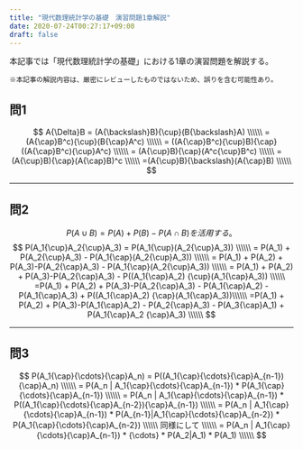 ```yaml
---
title: "現代数理統計学の基礎　演習問題1章解説"
date: 2020-07-24T00:27:17+09:00
draft: false
---
```

本記事では「現代数理統計学の基礎」における1章の演習問題を解説する。  
```
※本記事の解説内容は、厳密にレビューしたものではないため、誤りを含む可能性あり。
```

## 問1
$$
A{\Delta}B = (A{\backslash}B){\cup}(B{\backslash}A)  \\\\\\
           = (A{\cap}B^c){\cup}(B{\cap}A^c) \\\\\\
           = ((A{\cap}B^c){\cup}B){\cap}((A{\cap}B^c){\cup}A^c) \\\\\\
           = (A{\cup}B){\cap}(A^c{\cup}B^c) \\\\\\
           = (A{\cup}B){\cap}(A{\cap}B)^c \\\\\\
           =(A{\cup}B){\backslash}(A{\cap}B) \\\\\\
$$
***

## 問2
$$
P(A{\cup}B) = P(A)+ P(B)-P(A{\cap}B)を活用する。
$$
$$
P(A_1{\cup}A_2{\cup}A_3) = P(A_1{\cup}(A_2{\cup}A_3)) \\\\\\
        = P(A_1) + P(A_2{\cup}A_3) - P(A_1{\cap}(A_2{\cup}A_3)) \\\\\\
        = P(A_1) + P(A_2) + P(A_3)-P(A_2{\cap}A_3) - P(A_1{\cap}(A_2{\cup}A_3)) \\\\\\
        = P(A_1) + P(A_2) + P(A_3)-P(A_2{\cap}A_3) - P((A_1{\cap}A_2) {\cup}(A_1{\cap}A_3)) \\\\\\
        =P(A_1) + P(A_2) + P(A_3)-P(A_2{\cap}A_3) - P(A_1{\cap}A_2) - P(A_1{\cap}A_3) +  P((A_1{\cap}A_2) {\cap}(A_1{\cap}A_3))\\\\\\
        =P(A_1) + P(A_2) + P(A_3)-P(A_1{\cap}A_2) - P(A_2{\cap}A_3) - P(A_3{\cap}A_1) +  P(A_1{\cap}A_2 {\cap}A_3) \\\\\\
$$
***

## 問3
$$
P(A_1{\cap}{\cdots}{\cap}A_n) = P((A_1{\cap}{\cdots}{\cap}A_{n-1}){\cap}A_n) \\\\\\
        = P(A_n | A_1{\cap}{\cdots}{\cap}A_{n-1}) * P(A_1{\cap}{\cdots}{\cap}A_{n-1}) \\\\\\
        = P(A_n | A_1{\cap}{\cdots}{\cap}A_{n-1}) * P((A_1{\cap}{\cdots}{\cap}A_{n-2}){\cap}A_{n-1}) \\\\\\
        = P(A_n | A_1{\cap}{\cdots}{\cap}A_{n-1}) * P(A_{n-1}|A_1{\cap}{\cdots}{\cap}A_{n-2}) * P(A_1{\cap}{\cdots}{\cap}A_{n-2}) \\\\\\
        同様にして \\\\\\
        = P(A_n | A_1{\cap}{\cdots}{\cap}A_{n-1}) * {\cdots} * P(A_2|A_1) * P(A_1) \\\\\\
$$


